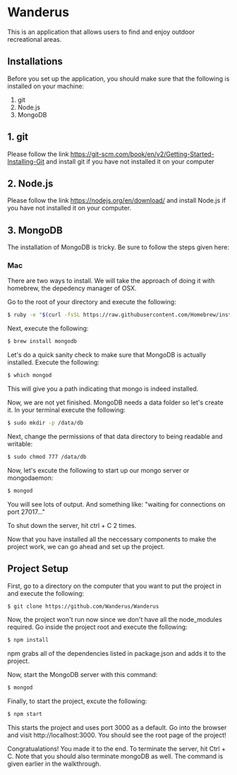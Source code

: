 # Wanderus 

This is an application that allows users to find and enjoy outdoor recreational areas. 

## Installations

Before you set up the application, you should make sure that the following is installed on your machine:

1. git
2. Node.js
3. MongoDB

## 1. git

Please follow the link <https://git-scm.com/book/en/v2/Getting-Started-Installing-Git> 
and install git if you have not installed it on your computer

## 2. Node.js

Please follow the link <https://nodejs.org/en/download/> 
and install Node.js if you have not installed it on your computer. 

## 3. MongoDB

The installation of MongoDB is tricky. Be sure to follow the steps given here:

### Mac

There are two ways to install. We will take the approach of doing it with homebrew, the depedency manager
of OSX.

Go to the root of your directory and execute the following: 

```bash
$ ruby -e "$(curl -fsSL https://raw.githubusercontent.com/Homebrew/install/master/install)"
```

Next, execute the following: 

```bash
$ brew install mongodb
```

Let's do a quick sanity check to make sure that MongoDB is actually installed. Execute the following:

```bash
$ which mongod                                                                     
```

This will give you a path indicating that mongo is indeed installed. 

Now, we are not yet finished. MongoDB needs a data folder so let's create it. In your terminal execute the following:

```bash 
$ sudo mkdir -p /data/db
```

Next, change the permissions of that data directory to being readable and writable:

```bash 
$ sudo chmod 777 /data/db
```

Now, let's excute the following to start up our mongo server or mongodaemon:

```bash
$ mongod
```

You will see lots of output. And something like: "waiting for connections on port 27017..."

To shut down the server, hit ctrl + C 2 times. 


Now that you have installed all the neccessary components to make the project work, we can go ahead and set up the project. 

## Project Setup

First, go to a directory on the computer that you want to put the project in and execute the following:

```bash
$ git clone https://github.com/Wanderus/Wanderus
```
Now, the project won't run now since we don't have all the node_modules required. Go inside the project root and execute the following:

```bash
$ npm install 
```
npm grabs all of the dependencies listed in package.json and adds it to the project. 

Now, start the MongoDB server with this command:

```bash
$ mongod
```

Finally, to start the project, excute the following:

```bash
$ npm start
```

This starts the project and uses port 3000 as a default. Go into the browser and visit http://localhost:3000. You should see the root page of the project!

Congratualations! You made it to the end. To terminate the server, hit Ctrl + C. Note that you should also terminate mongoDB as well. The command is given earlier in the walkthrough. 





